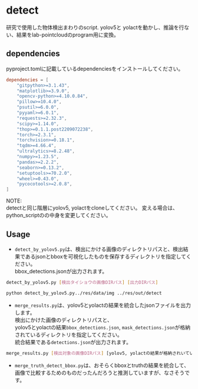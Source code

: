 # detect
研究で使用した物体検出まわりのscript.
yolov5と yolactを動かし、推論を行ない、結果をlab-pointcloudのprogram用に変換。


## dependencies
pyproject.tomlに記載しているdependenciesをインストールしてください。
```toml
dependencies = [
    "gitpython>=3.1.43",
    "matplotlib>=3.9.0",
    "opencv-python>=4.10.0.84",
    "pillow>=10.4.0",
    "psutil>=6.0.0",
    "pyyaml>=6.0.1",
    "requests>=2.32.3",
    "scipy>=1.14.0",
    "thop>=0.1.1.post2209072238",
    "torch>=2.3.1",
    "torchvision>=0.18.1",
    "tqdm>=4.66.4",
    "ultralytics>=8.2.48",
    "numpy>=1.23.5",
    "pandas>=2.2.2",
    "seaborn>=0.13.2",
    "setuptools>=70.2.0",
    "wheel>=0.43.0",
    "pycocotools>=2.0.8",
]
```

NOTE:  
detectと同じ階層にyolov5, yolactをcloneしてください。
変える場合は、python_scriptのの中身を変更してください。




## Usage
- `detect_by_yolov5.py`は、検出にかける画像のディレクトリパスと、検出結果であるjsonとbboxを可視化したものを保存するディレクトリを指定してください。  
bbox_detections.jsonが出力されます。

```bash
detect_by_yolov5.py [検出タイショウの画像DIRパス] [出力DIRパス]

python detect_by_yolov5.py../res/data/img ../res/out/detect
```

- `merge_results.py`は、yolov5とyolactの結果を統合したjsonファイルを出力します。  
検出にかけた画像のディレクトリパスと、  
yolov5とyolactの結果`bbox_detections.json`, `mask_detections.json`が格納されているディレクトリを指定してください。  
統合結果である`detections.json`が出力されます。
```bash
merge_results.py [検出対象の画像DIRパス] [yolov5, yolactの結果が格納されいている


```

- `merge_truth_detect_bbox.py`は、おそらくbboxとtruthの結果を統合して、画像で比較するためのものだったんだろうと推測していますが、なさそうです。
